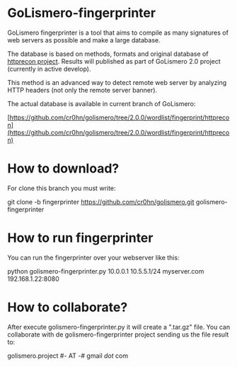 GoLismero-fingerprinter
=======================

GoLismero fingerprinter is a tool that aims to compile as many signatures of web servers as possible and make a large database.

The database is based on methods, formats and original database of [httprecon project](http://www.computec.ch/projekte/httprecon/). Results will published as part of GoLismero 2.0 project (currently in active develop). 

This method is an advanced way to detect remote web server by analyzing HTTP headers (not only the remote server banner).

The actual database is available in current branch of GoLismero:

[https://github.com/cr0hn/golismero/tree/2.0.0/wordlist/fingerprint/httprecon](https://github.com/cr0hn/golismero/tree/2.0.0/wordlist/fingerprint/httprecon)

How to download?
================

For clone this branch you must write:

git clone -b fingerprinter https://github.com/cr0hn/golismero.git golismero-fingerprinter


How to run fingerprinter
=======================

You can run the fingerprinter over your webserver like this:

python golismero-fingerprinter.py 10.0.0.1 10.5.5.1/24 myserver.com 192.168.1.22:8080


How to collaborate?
===================

After execute golismero-fingerprinter.py it will create a ".tar.gz" file. You can collaborate with de golismero-fingerprinter project sending us the file result to:

golismero.project #- AT -# gmail _dot_ com
